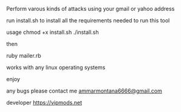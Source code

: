 Perform varous kinds of attacks using your gmail or yahoo address


run install.sh to install all the requirements needed to run this tool

usage 
chmod +x install.sh
./install.sh

then 

ruby mailer.rb

works with any linux operating systems

enjoy 

any bugs please contact me ammarmontana6666@gmail.com 

developer https://vipmods.net
